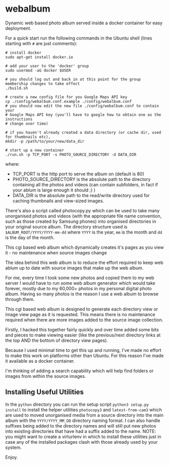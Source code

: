 webalbum
========

Dynamic web based photo album served inside a docker container for easy deployment.

For a quick start run the following commands in the Ubuntu shell (lines starting with `#` are just comments):
```
# install docker
sudo apt-get install docker.io

# add your user to the 'docker' group
sudo usermod -aG docker $USER

# you should log out and back in at this point for the group membership changes to take effect
./build.sh

# create a new config file for you Google Maps API key
cp ./config/webalbum.conf.example ./config/webalbum.conf
# you should now edit the new file ./config/webalbum.conf to contain your
# Google Maps API key (you'll have to google how to obtain one as the instructions
# change over time)

# if you haven't already created a data directory (or cache dir, used for thumbnails etc),
mkdir -p /path/to/your/new/data_dir

# start up a new container
./run.sh -p TCP_PORT -s PHOTO_SOURCE_DIRECTORY -d DATA_DIR
```
where:
 - TCP_PORT is the http port to serve the album on (default is 80) 
 - PHOTO_SOURCE_DIRECTORY is the absolute path to the directory containing all the photos and videos (can contain subfolders, in fact if your ablum is large enough it should ;) )
 - DATA_DIR is the absolute path to the read/write directory used for caching thumbnails and view-sized images.


There's also a script called photocopy.py which can be used to take many unorganised photos
and videos (with the appropriate file name convention, such as those created by Samsung
phones) into organised directories in your original source album. The directory structure
used is `$ALBUM_ROOT/YYYY/YYYY-mm-dd` where `YYYY` is the year, `mm` is the month and `dd` is the
day of the month.

This cgi based web album which dynamically creates it's pages as you view it - no maintenance when
source images change

The idea behind this web album is to reduce the effort required to keep web ablum up to date with
source images that make up the web album. 

For me, every time I took some new photos and copied them to my web server I would have to 
run some web album generator which would take forever, mostly due to my 60,000+ photos in my
personal digital photo album. Having so many photos is the reason I use a web album to browse
through them. 

This cgi based web album is designed to generate each directory view or image view page as it 
is requested. This means there is no maintenance required when there are more images added to
the source image collection. 

Firstly, I hacked this together fairly quickly and over time added some bits and pieces to make
viewing easier (like the previous/next directory links at the top AND the bottom of directory
view pages). 

Because I used minimal time to get this up and running, I've made no effort to make this work
on platforms other than Ubuntu. For this reason I've made it available as a docker container. 

I'm thinking of adding a search capability which will help find folders or images from within
the source images.

## Installing Useful Utilities
In the `python` directory you can run the setup script `python3 setup.py install` to install the helper utilities `photocopy3` and `latest-from-cam3` which are used to moved unorganised media from a source directory into the main album with the `YYYY/YYYY_MM_DD` directory naming format. I can also handle suffixes being added to the directory names and will still put new photos
into existing directories that have had a suffix added to the name. NOTE: you might want to create a virturlenv in which to install these utilities just in case any of the installed packages clash with those already used by your system.

Enjoy. 
